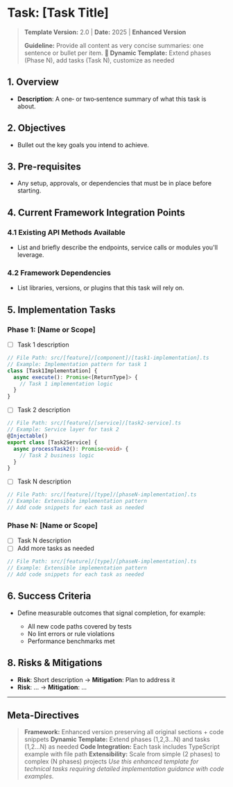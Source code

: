 # Task: [Task Title]

> **Template Version:** 2.0 | **Date:** 2025 | **Enhanced Version**
>
> **Guideline:** Provide all content as very concise summaries: one sentence or bullet per item.
> **🔧 Dynamic Template:** Extend phases (Phase N), add tasks (Task N), customize as needed

## 1. Overview

* **Description**:
  A one‑ or two‑sentence summary of what this task is about.

## 2. Objectives

* Bullet out the key goals you intend to achieve.

## 3. Pre‑requisites

* Any setup, approvals, or dependencies that must be in place before starting.

## 4. Current Framework Integration Points

### 4.1 Existing API Methods Available

* List and briefly describe the endpoints, service calls or modules you'll leverage.

### 4.2 Framework Dependencies

* List libraries, versions, or plugins that this task will rely on.

## 5. Implementation Tasks

### Phase 1: [Name or Scope]

* [ ] Task 1 description

```typescript
// File Path: src/[feature]/[component]/[task1-implementation].ts
// Example: Implementation pattern for task 1
class [Task1Implementation] {
  async execute(): Promise<[ReturnType]> {
    // Task 1 implementation logic
  }
}
```

* [ ] Task 2 description

```typescript
// File Path: src/[feature]/[service]/[task2-service].ts  
// Example: Service layer for task 2
@Injectable()
export class [Task2Service] {
  async processTask2(): Promise<void> {
    // Task 2 business logic
  }
}
```

* [ ] Task N description

```typescript
// File Path: src/[feature]/[type]/[phaseN-implementation].ts
// Example: Extensible implementation pattern
// Add code snippets for each task as needed
```

### Phase N: [Name or Scope]

* [ ] Task N description
* [ ] Add more tasks as needed

```typescript
// File Path: src/[feature]/[type]/[phaseN-implementation].ts
// Example: Extensible implementation pattern
// Add code snippets for each task as needed
```

## 6. Success Criteria

* Define measurable outcomes that signal completion, for example:

  * All new code paths covered by tests
  * No lint errors or rule violations
  * Performance benchmarks met

## 8. Risks & Mitigations

* **Risk**: Short description → **Mitigation**: Plan to address it
* **Risk**: … → **Mitigation**: …

---

## Meta-Directives

> **Framework:** Enhanced version preserving all original sections + code snippets
> **Dynamic Template:** Extend phases (1,2,3...N) and tasks (1,2...N) as needed
> **Code Integration:** Each task includes TypeScript example with file path
> **Extensibility:** Scale from simple (2 phases) to complex (N phases) projects
> *Use this enhanced template for technical tasks requiring detailed implementation guidance with code examples.*
